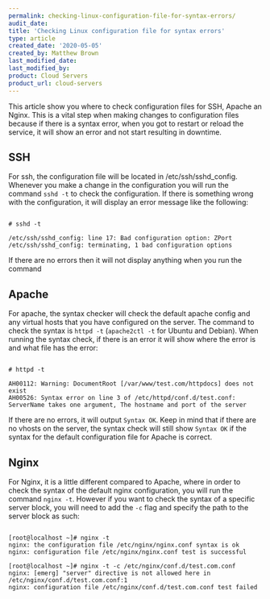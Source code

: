 ```yaml
---
permalink: checking-linux-configuration-file-for-syntax-errors/
audit_date:
title: 'Checking Linux configuration file for syntax errors'
type: article
created_date: '2020-05-05'
created_by: Matthew Brown
last_modified_date:
last_modified_by:
product: Cloud Servers
product_url: cloud-servers
---
```


This article show you where to check configuration files for SSH, Apache an Nginx. This is a vital step when making changes to configuration files because if there is a syntax error, when you got to restart or reload the service, it will show an error and not start resulting in downtime.


## SSH

For ssh, the configuration file will be located in /etc/ssh/sshd_config. Whenever you make a change in the configuration you will run the command `sshd -t` to check the configuration. If there is something wrong with the configuration, it will display an error message like the following:

```

# sshd -t

/etc/ssh/sshd_config: line 17: Bad configuration option: ZPort
/etc/ssh/sshd_config: terminating, 1 bad configuration options

```

If there are no errors then it will not display anything when you run the command

## Apache

For apache, the syntax checker will check the default apache config and any virtual hosts that you have configured on the server. The command to check the syntax is `httpd -t` (`apache2ctl -t` for Ubuntu and Debian). When running the syntax check, if there is an error it will show where the error is and what file has the error:

```

# httpd -t

AH00112: Warning: DocumentRoot [/var/www/test.com/httpdocs] does not exist
AH00526: Syntax error on line 3 of /etc/httpd/conf.d/test.conf:
ServerName takes one argument, The hostname and port of the server

```
If there are no errors, it will output `Syntax OK`. Keep in mind that if there are no vhosts on the server, the syntax check will still show `Syntax OK` if the syntax for the default configuration file for Apache is correct.

## Nginx
For Nginx, it is a little different compared to Apache, where in order to check the syntax of the default nginx configuration, you will run the command `nginx -t`. However if you want to check the syntax of a specific server block, you will need to add the `-c` flag and specify the path to the server block as such:

```

[root@localhost ~]# nginx -t
nginx: the configuration file /etc/nginx/nginx.conf syntax is ok
nginx: configuration file /etc/nginx/nginx.conf test is successful

[root@localhost ~]# nginx -t -c /etc/nginx/conf.d/test.com.conf
nginx: [emerg] "server" directive is not allowed here in /etc/nginx/conf.d/test.com.conf:1
nginx: configuration file /etc/nginx/conf.d/test.com.conf test failed

```
